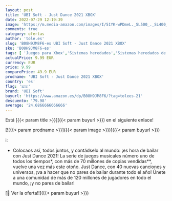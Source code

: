 ```yaml
---
layout: post
title: 'UBI Soft - Just Dance 2021 XBOX'
date: 2022-07-29 12:19:39
image: 'https://m.media-amazon.com/images/I/51YK-wPDmeL._SL500_._SL400_.jpg'
comments: true
category: ofertas
author: 'tole.es'
slug: 'B08H9JM8F6-es UBI Soft - Just Dance 2021 XBOX'
sku: 'B08H9JM8F6-es'
tags: [ 'Juegos para Xbox','Sistemas heredados','Sistemas heredados de Xbox','Videojuegos','Xbox: Juegos, consolas y accesorios','ubi soft','xbox','🇪🇸', ]
actualPrice: 9.99 EUR
currency: EUR
price: 9.99
comparePrice: 49.9 EUR
prodname: 'UBI Soft - Just Dance 2021 XBOX'
country: 'es'
flag: '🇪🇸'
brand: 'UBI Soft'
buyurl: 'https://www.amazon.es/dp/B08H9JM8F6/?tag=tolees-21'
descuento: '79.98'
average: '24.6866666666666'
---
```


Está [{{< param title >}}]({{< param buyurl >}}) en el siguiente enlace!

[![{{< param prodname >}}]({{< param image >}})]({{< param buyurl >}})

ℹ️:

- Colocaos así, todos juntos, y contádselo al mundo: ¡es hora de bailar con Just Dance 2021! La serie de juegos musicales número uno de todos los tiempos*, con más de 70 millones de copias vendidas**, vuelve una vez más este otoño. Just Dance, con 40 nuevas canciones y universos, ¡va a hacer que no pares de bailar durante todo el año! Únete a una comunidad de más de 120 millones de jugadores en todo el mundo, ¡y no pares de bailar!

[🛒 Ver la oferta!!]({{< param buyurl >}})
